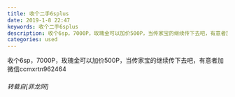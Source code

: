 ```yaml
---
title: 收个二手6splus
date: 2019-1-8 22:47
keywords: 收个二手6splus
description: 收个6sp，7000P，玫瑰金可以加价500P，当传家宝的继续传下去吧，有意者加微信ccmxrtn962464
categories: used
---
```

<td class="t_f" id="postmessage_2644982">

收个6sp，7000P，玫瑰金可以加价500P，当传家宝的继续传下去吧，有意者加微信ccmxrtn962464</td>
###### 转载自[菲龙网]